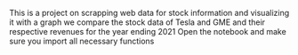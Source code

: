 This is a project on scrapping web data for stock information and visualizing it with a graph
we compare the stock data of Tesla and GME and their respective revenues for the year ending 2021
Open the notebook and make sure you import all necessary functions
